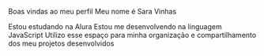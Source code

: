 Boas vindas ao meu perfil 
Meu nome é Sara Vinhas

Estou estudando na Alura
Estou me desenvolvendo na linguagem JavaScript
Utilizo esse espaço para minha organização e compartilhamento dos meu projetos desenvolvidos
